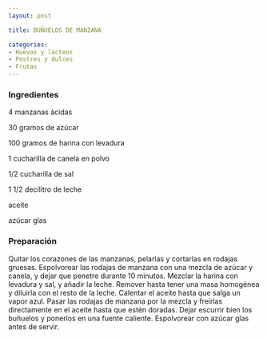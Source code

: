 ```yaml
---
layout: post

title: BUÑUELOS DE MANZANA

categories:
- Huevos y lacteos
- Postres y dulces
- Frutas
---
```

<h3>Ingredientes</h3>
4 manzanas ácidas

30 gramos de azúcar

100 gramos de harina con levadura

1 cucharilla de canela en polvo

1/2 cucharilla de sal

1 1/2 decilitro de leche

aceite

azúcar glas

<h3>Preparación</h3>
Quitar los corazones de las manzanas, pelarlas y cortarlas en rodajas gruesas. Espolvorear las rodajas de manzana con una mezcla de azúcar y canela, y dejar que penetre durante 10 minutos. Mezclar la harina con levadura y sal, y añadir la leche. Remover hasta tener una masa homogénea y diluirla con el resto de la leche. Calentar el aceite hasta que salga un vapor azul. Pasar las rodajas de manzana por la mezcla y freírlas directamente en el aceite hasta que estén doradas. Dejar escurrir bien los buñuelos y ponerlos en una fuente caliente. Espolvorear con azúcar glas antes de servir.
